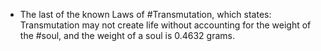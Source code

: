 - The last of the known Laws of #Transmutation, which states: Transmutation may not create life without accounting for the weight of the #soul, and the weight of a soul is 0.4632 grams.